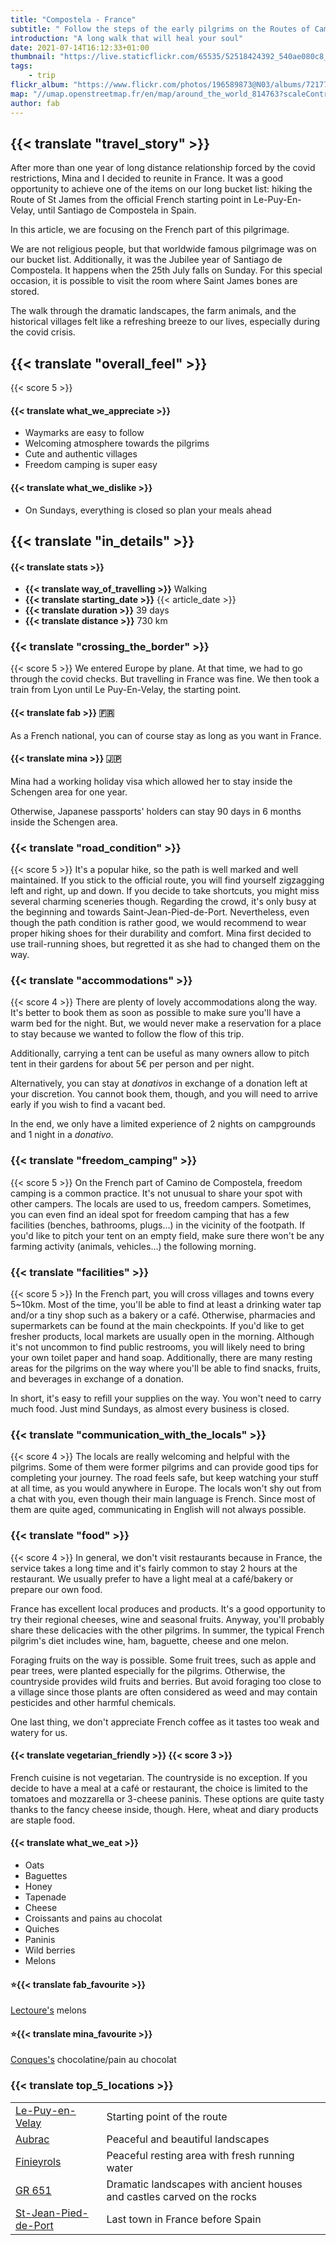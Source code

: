 ```yaml
---
title: "Compostela - France"
subtitle: " Follow the steps of the early pilgrims on the Routes of Camino de Compostela."
introduction: "A long walk that will heal your soul"
date: 2021-07-14T16:12:33+01:00
thumbnail: "https://live.staticflickr.com/65535/52518424392_540ae080c8_c.jpg"
tags:
    - trip
flickr_album: "https://www.flickr.com/photos/196589873@N03/albums/72177720303923005"
map: "//umap.openstreetmap.fr/en/map/around_the_world_814763?scaleControl=false&miniMap=false&scrollWheelZoom=false&zoomControl=true&allowEdit=false&moreControl=true&searchControl=null&tilelayersControl=null&embedControl=null&datalayersControl=true&onLoadPanel=undefined&captionBar=false&datalayers=2797981#7/44.3/2.5338"
author: fab
---
```

## {{< translate "travel_story" >}}
After more than one year of long distance relationship forced by the covid restrictions, Mina and I decided to reunite in France. It was a good opportunity to achieve one of the items on our long bucket list: hiking the Route of St James from the official French starting point in Le-Puy-En-Velay, until Santiago de Compostela in Spain.

In this article, we are focusing on the French part of this pilgrimage.

We are not religious people, but that worldwide famous pilgrimage was on our bucket list. Additionally, it was the Jubilee year of Santiago de Compostela. It happens when the 25th July falls on Sunday. For this special occasion, it is possible to visit the room where Saint James bones are stored.

The walk through the dramatic landscapes, the farm animals, and the historical villages felt like a refreshing breeze to our lives, especially during the covid crisis.



## {{< translate "overall_feel" >}} 
{{< score 5 >}}
#### {{< translate what_we_appreciate >}}

- Waymarks are easy to follow
- Welcoming atmosphere towards the pilgrims
- Cute and authentic villages
- Freedom camping is super easy
  
#### {{< translate what_we_dislike >}}

- On Sundays, everything is closed so plan your meals ahead



## {{< translate "in_details" >}}

#### {{< translate stats >}}

- **{{< translate way_of_travelling >}}** Walking
- **{{< translate starting_date >}}** {{< article_date >}} 
- **{{< translate duration >}}** 39 days
- **{{< translate distance >}}** 730 km

### {{< translate "crossing_the_border" >}}
{{< score 5 >}}
We entered Europe by plane.
At that time, we had to go through the covid checks. But travelling in France was fine.
We then took a train from Lyon until Le Puy-En-Velay, the starting point.

#### {{< translate fab >}} 🇫🇷
As a French national, you can of course stay as long as you want in France.

#### {{< translate mina >}} 🇯🇵
Mina had a working holiday visa which allowed her to stay inside the Schengen area for one year.

Otherwise, Japanese passports' holders can stay 90 days in 6 months inside the Schengen area.



### {{< translate "road_condition" >}}
{{< score 5 >}}
It's a popular hike, so the path is well marked and well maintained.
If you stick to the official route, you will find yourself zigzagging left and right, up and down.
If you decide to take shortcuts, you might miss several charming sceneries though.
Regarding the crowd, it's only busy at the beginning and towards Saint-Jean-Pied-de-Port.
Nevertheless, even though the path condition is rather good, we would recommend to wear proper hiking shoes for their durability and comfort.
Mina first decided to use trail-running shoes, but regretted it as she had to changed them on the way. 



### {{< translate "accommodations" >}}
{{< score 4 >}}
There are plenty of lovely accommodations along the way.
It's better to book them as soon as possible to make sure you'll have a warm bed for the night.
But, we would never make a reservation for a place to stay because we wanted to follow the flow of this trip.

Additionally, carrying a tent can be useful as many owners allow to pitch tent in their gardens for about 5€ per person and per night.

Alternatively, you can stay at *donativos* in exchange of a donation left at your discretion. You cannot book them, though, and you will need to arrive early if you wish to find a vacant bed.

In the end, we only have a limited experience of 2 nights on campgrounds and 1 night in a *donativo*.


### {{< translate "freedom_camping" >}}
{{< score 5 >}}
On the French part of Camino de Compostela, freedom camping is a common practice.
It's not unusual to share your spot with other campers. 
The locals are used to us, freedom campers. Sometimes, you can even find an ideal spot for freedom camping that has a few facilities (benches, bathrooms, plugs...) in the vicinity of the footpath.
If you'd like to pitch your tent on an empty field, make sure there won't be any farming activity (animals, vehicles...) the following morning.  


### {{< translate "facilities" >}}
{{< score 5 >}}
In the French part, you will cross villages and towns every 5~10km.
Most of the time, you'll be able to find at least a drinking water tap and/or a tiny shop such as a bakery or a café.
Otherwise, pharmacies and supermarkets can be found at the main checkpoints.
If you'd like to get fresher products, local markets are usually open in the morning.
Although it's not uncommon to find public restrooms, you will likely need to bring your own toilet paper and hand soap.
Additionally, there are many resting areas for the pilgrims on the way where you'll be able to find snacks, fruits, and beverages in exchange of a donation.

In short, it's easy to refill your supplies on the way. You won't need to carry much food. Just mind Sundays, as almost every business is closed.



### {{< translate "communication_with_the_locals" >}}
{{< score 4 >}}
The locals are really welcoming and helpful with the pilgrims.
Some of them were former pilgrims and can provide good tips for completing your journey.
The road feels safe, but keep watching your stuff at all time, as you would anywhere in Europe.
The locals won't shy out from a chat with you, even though their main language is French. Since most of them are quite aged, communicating in English will not always possible.


### {{< translate "food" >}}
{{< score 4 >}}
In general, we don't visit restaurants because in France, the service takes a long time and it's fairly common to stay 2 hours at the restaurant.
We usually prefer to have a light meal at a café/bakery or prepare our own food.

France has excellent local produces and products. It's a good opportunity to try their regional cheeses, wine and seasonal fruits.
Anyway, you'll probably share these delicacies with the other pilgrims.
In summer, the typical French pilgrim's diet includes wine, ham, baguette, cheese and one melon.

Foraging fruits on the way is possible. Some fruit trees, such as apple and pear trees, were planted especially for the pilgrims.
Otherwise, the countryside provides wild fruits and berries. But avoid foraging too close to a village since those plants are often considered as weed and may contain pesticides and other harmful chemicals.

One last thing, we don't appreciate French coffee as it tastes too weak and watery for us.
#### {{< translate vegetarian_friendly >}} {{< score 3 >}}
French cuisine is not vegetarian. The countryside is no exception.
If you decide to have a meal at a café or restaurant, the choice is limited to the tomatoes and mozzarella or 3-cheese paninis. These options are quite tasty thanks to the fancy cheese inside, though.
Here, wheat and diary products are staple food.
#### {{< translate what_we_eat >}} 

- Oats
- Baguettes
- Honey
- Tapenade
- Cheese
- Croissants and pains au chocolat
- Quiches
- Paninis
- Wild berries
- Melons


#### ⭐{{< translate fab_favourite >}}

[Lectoure's](https://goo.gl/maps/KDRpq8CxQgm6ag9D6) melons

#### ⭐{{< translate mina_favourite >}}

[Conques's](https://goo.gl/maps/av6svjhdUAqhVrmc6) chocolatine/pain au chocolat




### {{< translate top_5_locations >}}
|             |             |
|-------------|-------------|
|   [Le-Puy-en-Velay](https://goo.gl/maps/W3UnUzxYhsVa492a9)    |   Starting point of the route    |
|   [Aubrac](https://goo.gl/maps/HN2TL4cktPYMVHoK9)    |   Peaceful and beautiful landscapes    |
|   [Finieyrols](https://goo.gl/maps/MwkFy5wEWDJ7nrqD6)    |   Peaceful resting area with fresh running water    |
|   [GR 651](https://goo.gl/maps/Sk6Sw8nRGRoDXupN9)    |   Dramatic landscapes with ancient houses and castles carved on the rocks    |
|   [St-Jean-Pied-de-Port](https://goo.gl/maps/Uepu1ueF41Vjte1p8)    |   Last town in France before Spain    |

